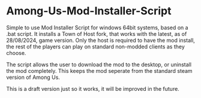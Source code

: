 # Among-Us-Mod-Installer-Script
Simple to use Mod Installer Script for windows 64bit systems, based on a .bat script. It installs a Town of Host fork, that works with the latest, as of 28/08/2024, game version. Only the host is required to have the mod install, the rest of the players can play on standard non-modded clients as they choose.

The script allows the user to download the mod to the desktop, or uninstall the mod completely. This keeps the mod seperate from the standard steam version of Among Us.

This is a draft version just so it works, it will be improved in the future.
